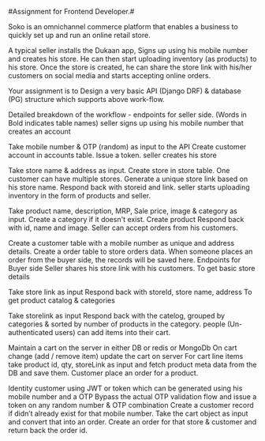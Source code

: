 #Assignment for Frontend Developer.#

Soko is an omnichannel commerce platform that enables a business to quickly set up and run an online retail store.

A typical seller installs the Dukaan app, Signs up using his mobile number and creates his store. He can then start uploading inventory (as products) to his store. Once the store is created, he can share the store link with his/her customers on social media and starts accepting online orders.

Your assignment is to Design a very basic API (Django DRF) & database (PG) structure which supports above work-flow.

Detailed breakdown of the workflow -
endpoints for seller side. (Words in Bold indicates table names)
seller signs up using his mobile number that creates an account

Take mobile number & OTP (random) as input to the API
Create customer account in accounts table.
Issue a token.
seller creates his store

Take store name & address as input.
Create store in store table. One customer can have multiple stores.
Generate a unique store link based on his store name.
Respond back with storeid and link.
seller starts uploading inventory in the form of products and seller.

Take product name, description, MRP, Sale price, image & category as input.
Create a category if it doesn't exist.
Create product
Respond back with id, name and image.
Seller can accept orders from his customers.

Create a customer table with a mobile number as unique and address details.
Create a order table to store orders data.
When someone places an order from the buyer side, the records will be saved here.
Endpoints for Buyer side
Seller shares his store link with his customers. To get basic store details

Take store link as input
Respond back with storeId, store name, address
To get product catalog & categories

Take storelink as input
Respond back with the catelog, grouped by categories & sorted by number of products in the category.
people (Un-authenticated users) can add items into their cart.

Maintain a cart on the server in either DB or redis or MongoDb
On cart change (add / remove item) update the cart on server
For cart line items take product id, qty, storeLink as input and fetch product meta data from the DB and save them.
Customer place an order for a product.

Identity customer using JWT or token which can be generated using his mobile number and a OTP
Bypass the actual OTP validation flow and issue a token on any random number & OTP combination
Create a customer record if didn’t already exist for that mobile number.
Take the cart object as input and convert that into an order.
Create an order for that store & customer and return back the order id.
